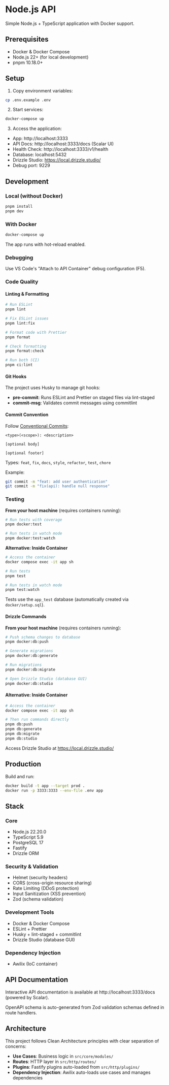 # Node.js API

Simple Node.js + TypeScript application with Docker support.

## Prerequisites

- Docker & Docker Compose
- Node.js 22+ (for local development)
- pnpm 10.18.0+

## Setup

1. Copy environment variables:

```bash
cp .env.example .env
```

2. Start services:

```bash
docker-compose up
```

3. Access the application:

- App: http://localhost:3333
- API Docs: http://localhost:3333/docs (Scalar UI)
- Health Check: http://localhost:3333/v1/health
- Database: localhost:5432
- Drizzle Studio: https://local.drizzle.studio/
- Debug port: 9229

## Development

### Local (without Docker)

```bash
pnpm install
pnpm dev
```

### With Docker

```bash
docker-compose up
```

The app runs with hot-reload enabled.

### Debugging

Use VS Code's "Attach to API Container" debug configuration (F5).

### Code Quality

#### Linting & Formatting

```bash
# Run ESLint
pnpm lint

# Fix ESLint issues
pnpm lint:fix

# Format code with Prettier
pnpm format

# Check formatting
pnpm format:check

# Run both (CI)
pnpm ci:lint
```

#### Git Hooks

The project uses Husky to manage git hooks:

- **pre-commit**: Runs ESLint and Prettier on staged files via lint-staged
- **commit-msg**: Validates commit messages using commitlint

#### Commit Convention

Follow [Conventional Commits](https://www.conventionalcommits.org/):

```
<type>(<scope>): <description>

[optional body]

[optional footer]
```

Types: `feat`, `fix`, `docs`, `style`, `refactor`, `test`, `chore`

Example:

```bash
git commit -m "feat: add user authentication"
git commit -m "fix(api): handle null response"
```

### Testing

**From your host machine** (requires containers running):

```bash
# Run tests with coverage
pnpm docker:test

# Run tests in watch mode
pnpm docker:test:watch
```

**Alternative: Inside Container**

```bash
# Access the container
docker compose exec -it app sh

# Run tests
pnpm test

# Run tests in watch mode
pnpm test:watch
```

Tests use the `app_test` database (automatically created via `docker/setup.sql`).

#### Drizzle Commands

**From your host machine** (requires containers running):

```bash
# Push schema changes to database
pnpm docker:db:push

# Generate migrations
pnpm docker:db:generate

# Run migrations
pnpm docker:db:migrate

# Open Drizzle Studio (database GUI)
pnpm docker:db:studio
```

#### Alternative: Inside Container

```bash
# Access the container
docker compose exec -it app sh

# Then run commands directly
pnpm db:push
pnpm db:generate
pnpm db:migrate
pnpm db:studio
```

Access Drizzle Studio at https://local.drizzle.studio/

## Production

Build and run:

```bash
docker build -t app --target prod .
docker run -p 3333:3333 --env-file .env app
```

## Stack

### Core
- Node.js 22.20.0
- TypeScript 5.9
- PostgreSQL 17
- Fastify
- Drizzle ORM

### Security & Validation
- Helmet (security headers)
- CORS (cross-origin resource sharing)
- Rate Limiting (DDoS protection)
- Input Sanitization (XSS prevention)
- Zod (schema validation)

### Development Tools
- Docker & Docker Compose
- ESLint + Prettier
- Husky + lint-staged + commitlint
- Drizzle Studio (database GUI)

### Dependency Injection
- Awilix (IoC container)

## API Documentation

Interactive API documentation is available at http://localhost:3333/docs (powered by Scalar).

OpenAPI schema is auto-generated from Zod validation schemas defined in route handlers.

## Architecture

This project follows Clean Architecture principles with clear separation of concerns:

- **Use Cases**: Business logic in `src/core/modules/`
- **Routes**: HTTP layer in `src/http/routes/`
- **Plugins**: Fastify plugins auto-loaded from `src/http/plugins/`
- **Dependency Injection**: Awilix auto-loads use cases and manages dependencies
